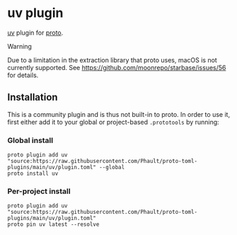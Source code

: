 # uv plugin

[uv](https://github.com/astral-sh/uv) plugin for [proto](https://github.com/moonrepo/proto).

> [!WARNING]
> Due to a limitation in the extraction library that proto uses, macOS is not currently supported.
> See https://github.com/moonrepo/starbase/issues/56 for details.

## Installation

This is a community plugin and is thus not built-in to proto. In order to use it, first either add it to your global or project-based `.prototools` by running:

### Global install

```shell
proto plugin add uv "source:https://raw.githubusercontent.com/Phault/proto-toml-plugins/main/uv/plugin.toml" --global
proto install uv
```

### Per-project install

```shell
proto plugin add uv "source:https://raw.githubusercontent.com/Phault/proto-toml-plugins/main/uv/plugin.toml"
proto pin uv latest --resolve
```
